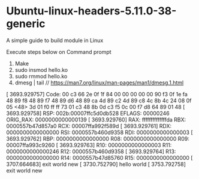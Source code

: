 # Ubuntu-linux-headers-5.11.0-38-generic
A simple guide to build module in Linux 

Execute steps below on Command prompt
1) Make
2) sudo insmod hello.ko
3) sudo rmmod hello.ko
4) dmesg | tail  // https://man7.org/linux/man-pages/man1/dmesg.1.html

[ 3693.929757] Code: 00 c3 66 2e 0f 1f 84 00 00 00 00 00 90 f3 0f 1e fa 48 89 f8 48 89 f7 48 89 d6 48 89 ca 4d 89 c2 4d 89 c8 4c 8b 4c 24 08 0f 05 <48> 3d 01 f0 ff ff 73 01 c3 48 8b 0d c3 f5 0c 00 f7 d8 64 89 01 48
[ 3693.929758] RSP: 002b:00007ffc5d0db528 EFLAGS: 00000246 ORIG_RAX: 0000000000000139
[ 3693.929760] RAX: ffffffffffffffda RBX: 0000557b47d857a0 RCX: 00007ffa992f589d
[ 3693.929761] RDX: 0000000000000000 RSI: 0000557b460d9358 RDI: 0000000000000003
[ 3693.929762] RBP: 0000000000000000 R08: 0000000000000000 R09: 00007ffa993c9260
[ 3693.929763] R10: 0000000000000003 R11: 0000000000000246 R12: 0000557b460d9358
[ 3693.929764] R13: 0000000000000000 R14: 0000557b47d85760 R15: 0000000000000000
[ 3707.664683] exit world new
[ 3730.752790] hello world 
[ 3753.792758] exit world new
